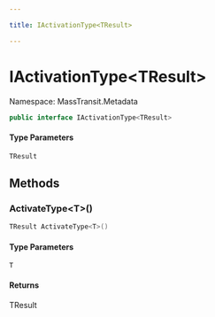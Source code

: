 ```yaml
---

title: IActivationType<TResult>

---
```


# IActivationType\<TResult\>

Namespace: MassTransit.Metadata

```csharp
public interface IActivationType<TResult>
```

#### Type Parameters

`TResult`<br/>

## Methods

### **ActivateType\<T\>()**

```csharp
TResult ActivateType<T>()
```

#### Type Parameters

`T`<br/>

#### Returns

TResult<br/>
